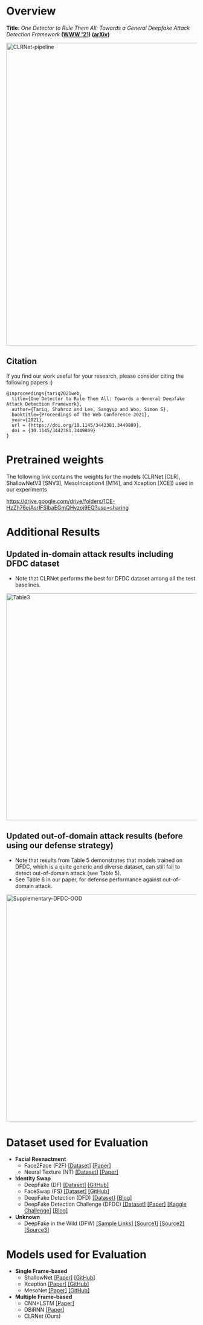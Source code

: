 # Overview
__Title:__ *One Detector to Rule Them All: Towards a General Deepfake Attack Detection Framework* **([WWW '21](https://dl.acm.org/doi/abs/10.1145/3442381.3449809)) ([arXiv](https://arxiv.org/abs/2105.00187))**

<img src="https://i.ibb.co/8Pf6Chb/CLRNet-pipeline.png" alt="CLRNet-pipeline" border="0" width="800">

## Citation

If you find our work useful for your research, please consider citing the following papers :)

```
@inproceedings{tariq2021web,
  title={One Detector to Rule Them All: Towards a General Deepfake Attack Detection Framework},
  author={Tariq, Shahroz and Lee, Sangyup and Woo, Simon S},
  booktitle={Proceedings of The Web Conference 2021},
  year={2021},
  url = {https://doi.org/10.1145/3442381.3449809},
  doi = {10.1145/3442381.3449809}
}
```

# Pretrained weights
The following link contains the weights for the models (CLRNet [CLR], ShallowNetV3 [SNV3], MesoInception4 [M14], and Xception [XCE]) used in our experiments

https://drive.google.com/drive/folders/1CE-HzZh76ejAsrIFSlbaEGmQHyzoj9EQ?usp=sharing

# Additional Results

## Updated in-domain attack results including DFDC dataset

* Note that CLRNet performs the best for DFDC dataset among all the test baselines.

<img src="https://i.ibb.co/HP5dSJF/Table3.png" alt="Table3" border="0" width="600" > 


## Updated out-of-domain attack results (before using our defense strategy)

* Note that results from Table 5 demonstrates that models trained on DFDC, which is a quite generic and diverse dataset, can still fail to detect out-of-domain attack (see Table 5).
* See Table 6 in our paper, for defense performance against out-of-domain attack.

<img src="https://i.ibb.co/6DSdfWm/Supplementary-DFDC-OOD.png" alt="Supplementary-DFDC-OOD" border="0" width="600">

# Dataset used for Evaluation
* __Facial Reenactment__
  * Face2Face (F2F) [[Dataset]](https://github.com/ondyari/FaceForensics) [[Paper]](https://openaccess.thecvf.com/content_cvpr_2016/html/Thies_Face2Face_Real-Time_Face_CVPR_2016_paper.html)
  * Neural Texture (NT) [[Dataset]](https://github.com/ondyari/FaceForensics) [[Paper]](https://dl.acm.org/doi/abs/10.1145/3306346.3323035)
* __Identity Swap__
  * DeepFake (DF) [[Dataset]](https://github.com/ondyari/FaceForensics) [[GitHub]](https://github.com/deepfakes/faceswap)
  * FaceSwap (FS) [[Dataset]](https://github.com/ondyari/FaceForensics) [[GitHub]](https://github.com/MarekKowalski/FaceSwap/)
  * DeepFake Detection (DFD) [[Dataset]](https://github.com/ondyari/FaceForensics) [[Blog]](https://ai.googleblog.com/2019/09/contributing-data-to-deepfake-detection.html)
  * DeepFake Detection Challenge (DFDC) [[Dataset]](https://dfdc.ai/login) [[Paper]](https://arxiv.org/abs/2006.07397?fbclid=IwAR3_VNnOvjhY8lKe7OIYC4t9jY7RkxrxV0nvpo781o_QdnM25mhjUBj5YUk) [[Kaggle Challenge]](https://www.kaggle.com/c/deepfake-detection-challenge/overview) [[Blog]](https://ai.facebook.com/datasets/dfdc/)
* __Unknown__
  * DeepFake in the Wild (DFW) [[Sample Links]](dataset/DFW_sample_links.md) [[Source1]](https://onedualityfakes.com/Forum-Share-your-fakes-SFW-only) [[Source2]](https://forum.faceswap.dev/viewforum.php?f=8&sid=b4c58dff0d5889ec37acfc28c5a2de1c) [[Source3]](https://www.reddit.com/r/SFWdeepfakes/)

# Models used for Evaluation
* __Single Frame-based__
  * ShallowNet [[Paper]](https://dl.acm.org/doi/abs/10.1145/3267357.3267367) [[GitHub]](https://github.com/shahroztariq/ShallowNet)
  * Xception [[Paper]](https://openaccess.thecvf.com/content_cvpr_2017/html/Chollet_Xception_Deep_Learning_CVPR_2017_paper.html) [[GitHub]](https://github.com/fchollet/deep-learning-models/blob/master/xception.py)
  * MesoNet [[Paper]](https://ieeexplore.ieee.org/abstract/document/8630761) [[GitHub]](https://github.com/DariusAf/MesoNet)
* __Multiple Frame-based__
  * CNN+LSTM [[Paper]](https://ieeexplore.ieee.org/abstract/document/8639163)
  * DBiRNN [[Paper]](https://openaccess.thecvf.com/content_CVPRW_2019/html/Media_Forensics/Sabir_Recurrent_Convolutional_Strategies_for_Face_Manipulation_Detection_in_Videos_CVPRW_2019_paper.html)
  * CLRNet (Ours)
